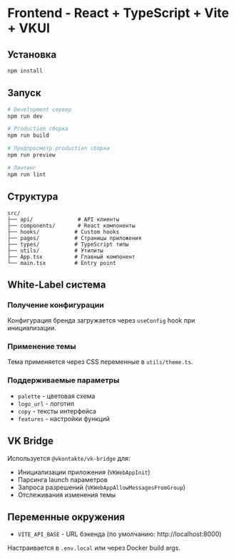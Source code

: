# Frontend - React + TypeScript + Vite + VKUI

## Установка

```bash
npm install
```

## Запуск

```bash
# Development сервер
npm run dev

# Production сборка
npm run build

# Предпросмотр production сборки
npm run preview

# Линтинг
npm run lint
```

## Структура

```
src/
├── api/              # API клиенты
├── components/       # React компоненты
├── hooks/           # Custom hooks
├── pages/           # Страницы приложения
├── types/           # TypeScript типы
├── utils/           # Утилиты
├── App.tsx          # Главный компонент
└── main.tsx         # Entry point
```

## White-Label система

### Получение конфигурации
Конфигурация бренда загружается через `useConfig` hook при инициализации.

### Применение темы
Тема применяется через CSS переменные в `utils/theme.ts`.

### Поддерживаемые параметры
- `palette` - цветовая схема
- `logo_url` - логотип
- `copy` - тексты интерфейса
- `features` - настройки функций

## VK Bridge

Используется `@vkontakte/vk-bridge` для:
- Инициализации приложения (`VKWebAppInit`)
- Парсинга launch параметров
- Запроса разрешений (`VKWebAppAllowMessagesFromGroup`)
- Отслеживания изменения темы

## Переменные окружения

- `VITE_API_BASE` - URL бэкенда (по умолчанию: http://localhost:8000)

Настраивается в `.env.local` или через Docker build args.

